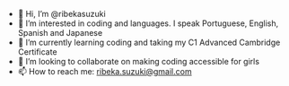 - 👋 Hi, I’m @ribekasuzuki
- 👀 I’m interested in coding and languages. I speak Portuguese, English, Spanish and Japanese
- 🌱 I’m currently learning coding and taking my C1 Advanced Cambridge Certificate
- 💞️ I’m looking to collaborate on making coding accessible for girls
- 📫 How to reach me: ribeka.suzuki@gmail.com

<!---
ribekasuzuki/ribekasuzuki is a ✨ special ✨ repository because its `README.md` (this file) appears on your GitHub profile.
You can click the Preview link to take a look at your changes.
--->
